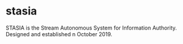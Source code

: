# stasia

STASIA is the Stream Autonomous System for Information Authority.
Designed and established n October 2019.
